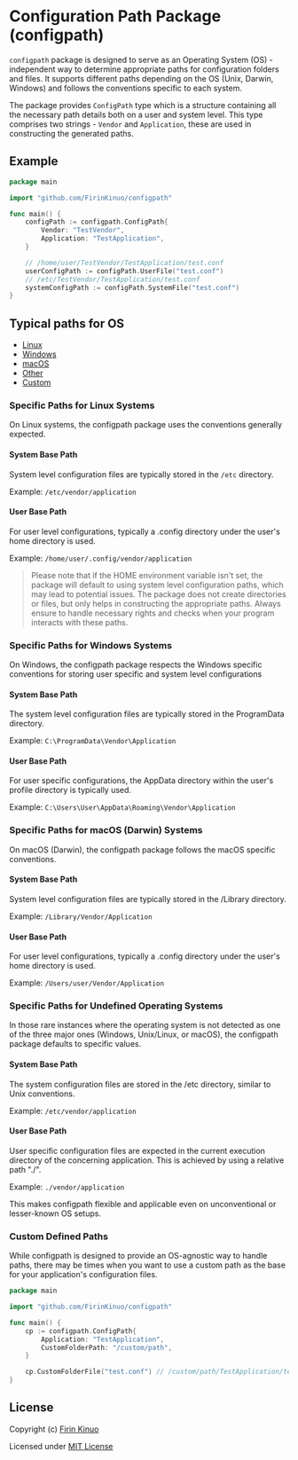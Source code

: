 # Configuration Path Package (configpath)

`configpath` package is designed to serve as an Operating System (OS) - independent way to determine appropriate paths
for configuration folders and files. It supports different paths depending on the OS (Unix, Darwin, Windows) and follows
the conventions specific to each system.

The package provides `ConfigPath` type which is a structure containing all the necessary path details both on a user and
system level. This type comprises two strings - `Vendor` and `Application`, these are used in constructing the
generated paths.

## Example

```go
package main

import "github.com/FirinKinuo/configpath"

func main() {
	configPath := configpath.ConfigPath{
		Vendor: "TestVendor",
		Application: "TestApplication",
	}

	// /home/user/TestVendor/TestApplication/test.conf
	userConfigPath := configPath.UserFile("test.conf")
	// /etc/TestVendor/TestApplication/test.conf
	systemConfigPath := configPath.SystemFile("test.conf")
}
```

## Typical paths for OS

- [Linux](#specific-paths-for-linux-systems)
- [Windows](#specific-paths-for-windows-systems)
- [macOS](#specific-paths-for-macos-darwin-systems)
- [Other](#specific-paths-for-undefined-operating-systems)
- [Custom](#custom-defined-paths)

### Specific Paths for Linux Systems

On Linux systems, the configpath package uses the conventions generally expected.

#### System Base Path

System level configuration files are typically stored in the `/etc` directory.

Example: `/etc/vendor/application`

#### User Base Path

For user level configurations, typically a .config directory under the user's home directory is used.

Example: `/home/user/.config/vendor/application`

> Please note that if the HOME environment variable isn't set,
> the package will default to using system level configuration paths,
> which may lead to potential issues.
> The package does not create directories or files,
> but only helps in constructing the appropriate paths.
> Always ensure to handle necessary rights and checks when your program interacts with these paths.

### Specific Paths for Windows Systems

On Windows, the configpath package respects the Windows specific conventions for storing user specific and system level
configurations

#### System Base Path

The system level configuration files are typically stored in the ProgramData directory.

Example: `C:\ProgramData\Vendor\Application`

#### User Base Path

For user specific configurations, the AppData directory within the user's profile directory is typically used.

Example: `C:\Users\User\AppData\Roaming\Vendor\Application`

### Specific Paths for macOS (Darwin) Systems

On macOS (Darwin), the configpath package follows the macOS specific conventions.

#### System Base Path

System level configuration files are typically stored in the /Library directory.

Example: `/Library/Vendor/Application`

#### User Base Path

For user level configurations, typically a .config directory under the user's home directory is used.

Example: `/Users/user/Vendor/Application`

### Specific Paths for Undefined Operating Systems

In those rare instances where the operating system is not detected as one of the three major ones (Windows, Unix/Linux,
or macOS),
the configpath package defaults to specific values.

#### System Base Path

The system configuration files are stored in the /etc directory, similar to Unix conventions.

Example: `/etc/vendor/application`

#### User Base Path

User specific configuration files are expected in the current execution directory of the concerning application.
This is achieved by using a relative path "./".

Example: `./vendor/application`

This makes configpath flexible and applicable even on unconventional or lesser-known OS setups.

### Custom Defined Paths

While configpath is designed to provide an OS-agnostic way to handle paths,
there may be times when you want to use a custom path as the base for your application's configuration files.

```go
package main

import "github.com/FirinKinuo/configpath"

func main() {
	cp := configpath.ConfigPath{
		Application: "TestApplication",
		CustomFolderPath: "/custom/path",
	}

	cp.CustomFolderFile("test.conf") // /custom/path/TestApplication/test.conf
}
```

## License

Copyright (c) [Firin Kinuo](https://fkinuo.ru)

Licensed under [MIT License](./LICENSE)

